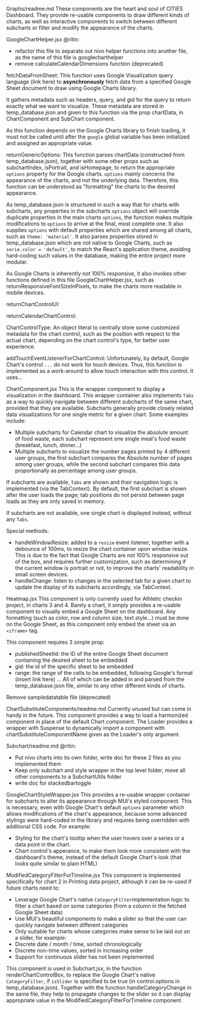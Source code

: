 Graphs/readme.md
These components are the heart and soul of CITIES Dashboard. They provide re-usable components to draw different kinds of charts, as well as interactive components to switch between different subcharts or filter and modify the appearance of the charts.

GoogleChartHelper.jsx
@ritin: 
- refactor this file to separate out nivo helper functions into another file, as the name of this file is googlecharthelper
- remove calculateCalendarDimensions function (deprecated)

fetchDataFromSheet:
This function uses Google Visualization query language (link here) to **asynchronously** fetch data from a specified Google Sheet document to draw using Google Charts library.

It gathers metadata such as headers, query, and gid for the query to return exactly what we want to visualize. These metadata are stored in temp_database.json and given to this function via the prop chartData, in ChartComponent and SubChart component.

As this function depends on the Google Charts library to finish loading, it must not be called until after the `google` global variable has been initialized and assigned an appropriate value.

returnGenericOptions:
This function parses chartData (constructed from temp_database.json), together with some other props such as subchartIndex, isPortrait, and isHomepage, to return the appropriate `options` property for the Google charts. `options` mainly concerns the appearance of the charts, and not the underlying data. Therefore, this function can be understood as "formatting" the charts to the desired appearance.

As temp_database.json is structured in such a way that for charts with subcharts, any properties in the subcharts `options` object will override duplicate properties in the main charts `options`, the function makes multiple modifications to `options` to arrive at the final, most complete one. It also supplies `options` with default properties which are shared among all charts, such as `theme: 'material'`. It also parses properties stored in temp_database.json which are not native to Google Charts, such as `serie.color = 'default'`, to match the React's application theme, avoiding hard-coding such values in the database, making the entire project more modular.

As Google Charts is inherently not 100% responsive, it also invokes other functions defined in this file GoogleChartHelper.jsx, such as returnResponsiveFontSizeInPixels, to make the charts more readable in mobile devices.

returnChartControlUI:

returnCalendarChartControl:

ChartControlType:
An object literal to centrally store some customized metadata for the chart control, such as the position with respect to the actual chart, depending on the chart control's type, for better user experience.

addTouchEventListenerForChartControl:
Unfortunately, by default, Google Chart's control `...` do not work for touch devices. Thus, this function is implemented as a work-around to allow touch interaction with this control. It uses...


ChartComponent.jsx
This is the wrapper component to display a visualization in the dashboard. This wrapper container also implements `Tabs` as a way to quickly navigate between different subcharts of the same chart, provided that they are available. Subcharts generally provide closely related data visualizations for one single metric for a given chart. Some examples include:
- Multiple subcharts for Calendar chart to visualize the absolute amount of food waste, each subchart represent one single meal's food waste (breakfast, lunch, dinner...)
- Multiple subcharts to visualize the number pages printed by 4 different user groups, the first subchart compares the Absolute number of pages among user groups, while the second subchart compares this data proportionally as percentage among user groups.

If subcharts are available, `Tabs` are shown and their navigation logic is implemented (via the TabContext). By default, the first subchart is shown after the user loads the page; tab positions do not persist between page loads as they are only saved in memory.

If subcharts are not available, one single chart is displayed instead, without any `Tabs`.

Special methods:
- handleWindowResize: added to a `resize` event listener, together with a debounce of 100ms, to resize the chart container upon window resize. This is due to the fact that Google Charts are not 100% responsive out of the box, and requires further customization, such as determining if the current window is portrait or not, to improve the charts' readability in small screen devices.
- handleChange: listen to changes in the selected tab for a given chart to update the display of its subcharts accordingly, via TabContext.


Heatmap.jsx
This component is only currently used for Athletic checkin project, in charts 3 and 4. Barely a chart, it simply provides a re-usable component to visually embed a Google Sheet on the dashboard. Any formatting (such as color, row and column size, text style...) must be done on the Google Sheet, as this component only embed the sheet via an `<iframe>` tag.

This component requires 3 simple prop:
- publishedSheetId: the ID of the entire Google Sheet document containing the desired sheet to be embedded
- gid: the id of the specific sheet to be embedded 
- range: the range of the cells to be embedded, following Google's format (insert link here)
... All of which can be added in and parsed from the temp_database.json file, similar to any other different kinds of charts.

Remove sampledatatable file (deprecated)


ChartSubstituteComponents/readme.md
Currently unused but can come in handy in the future. This component provides a way to load a harmonized component in place of the default Chart component. The Loader provides a wrapper with Suspense to dynamically import a component with chartSubstituteComponentName given as the Loader's only argument.

Subchart/readme.md
@ritin: 
- Put nivo charts into its own folder, write doc for these 2 files as you implemented them
- Keep only subchart and style wrapper in the top level folder, move all other components to a SubchartUtils folder
- write doc for stackedbartoggle

GoogleChartStyleWrapper.jsx
This provides a re-usable wrapper container for subcharts to alter its appearance through MUI's styled component. This is necessary, even with Google Chart's default `options` parameter which allows modifications of the chart's appearance, because some advanced stylings were hard-coded in the library and requires being overridden with additional CSS code. For example:
- Styling for the chart's tooltip when the user hovers over a series or a data point in the chart.
- Chart control's apperance, to make them look more consistent with the dashboard's theme, instead of the default Google Chart's look (that looks quite similar to plain HTML)

ModifiedCategoryFilterForTimeline.jsx
This component is implemented specifically for chart 2 in Printing data project, although it can be re-used if future charts need to:
- Leverage Google Chart's native `CategoryFilter`implementation logic to filter a chart based on some categories (from a column in the fetched Google Sheet data)
- Use MUI's beautiful components to make a slider so that the user can quickly navigate between different categories
- Only suitable for charts whose categories make sense to be laid out on a slider, for example:
- Discrete date / month / time, sorted chronologically
- Discrete non-time values, sorted in increasing order
- Support for continuous slider has not been implemented

This component is used in Subchart.jsx, in the function renderChartControlBox, to replace the Google Chart's native `CategoryFilter`, if `isSlider` is specified to be true (in control.options in temp_database.json). Together with the function handleCategoryChange in the same file, they help to propagate changes to the slider so it can display appropriate value in the ModifiedCategoryFilterForTimeline component.
